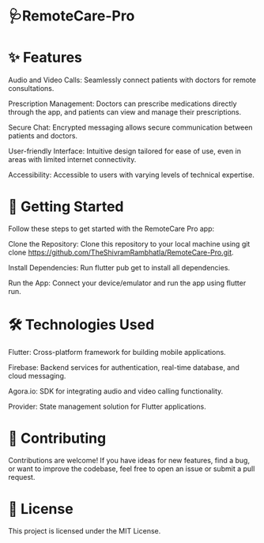 # 🩺RemoteCare-Pro
# ✨ Features
Audio and Video Calls: Seamlessly connect patients with doctors for remote consultations.

Prescription Management: Doctors can prescribe medications directly through the app, and patients can view and manage their prescriptions.

Secure Chat: Encrypted messaging allows secure communication between patients and doctors.

User-friendly Interface: Intuitive design tailored for ease of use, even in areas with limited internet connectivity.  
 
Accessibility: Accessible to users with varying levels of technical expertise.  

# 🚀 Getting Started
Follow these steps to get started with the RemoteCare Pro app:

Clone the Repository: Clone this repository to your local machine using git clone https://github.com/TheShivramRambhatla/RemoteCare-Pro.git.

Install Dependencies: Run flutter pub get to install all dependencies.
  
Run the App: Connect your device/emulator and run the app using flutter run.

# 🛠️ Technologies Used

Flutter: Cross-platform framework for building mobile applications.
   
Firebase: Backend services for authentication, real-time database, and cloud messaging.

Agora.io: SDK for integrating audio and video calling functionality.

Provider: State management solution for Flutter applications.

# 🤝 Contributing

Contributions are welcome! If you have ideas for new features, find a bug, or want to improve the codebase, feel free to open an issue or submit a pull request.

# 📄 License
This project is licensed under the MIT License.
